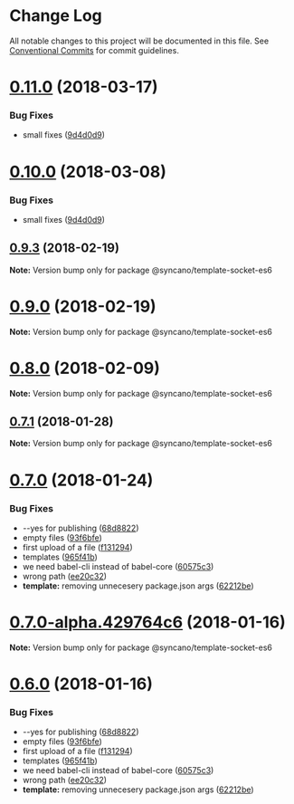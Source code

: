 # Change Log

All notable changes to this project will be documented in this file.
See [Conventional Commits](https://conventionalcommits.org) for commit guidelines.

<a name="0.11.0"></a>
# [0.11.0](https://github.com/Syncano/syncano-node/compare/v0.9.3...v0.11.0) (2018-03-17)


### Bug Fixes

* small fixes ([9d4d0d9](https://github.com/Syncano/syncano-node/commit/9d4d0d9))




<a name="0.10.0"></a>
# [0.10.0](https://github.com/Syncano/syncano-node/compare/v0.9.3...v0.10.0) (2018-03-08)


### Bug Fixes

* small fixes ([9d4d0d9](https://github.com/Syncano/syncano-node/commit/9d4d0d9))




<a name="0.9.3"></a>
## [0.9.3](https://github.com/Syncano/syncano-node/compare/v0.9.1...v0.9.3) (2018-02-19)




**Note:** Version bump only for package @syncano/template-socket-es6

<a name="0.9.0"></a>
# [0.9.0](https://github.com/Syncano/syncano-node/compare/v0.8.0...v0.9.0) (2018-02-19)




**Note:** Version bump only for package @syncano/template-socket-es6

<a name="0.8.0"></a>
# [0.8.0](https://github.com/Syncano/syncano-node/compare/v0.7.1...v0.8.0) (2018-02-09)




**Note:** Version bump only for package @syncano/template-socket-es6

<a name="0.7.1"></a>
## [0.7.1](https://github.com/Syncano/syncano-node/compare/v0.7.0...v0.7.1) (2018-01-28)




**Note:** Version bump only for package @syncano/template-socket-es6

<a name="0.7.0"></a>
# [0.7.0](https://github.com/Syncano/syncano-node/compare/v0.4.2...v0.7.0) (2018-01-24)


### Bug Fixes

* --yes for publishing ([68d8822](https://github.com/Syncano/syncano-node/commit/68d8822))
* empty files ([93f6bfe](https://github.com/Syncano/syncano-node/commit/93f6bfe))
* first upload of a file ([f131294](https://github.com/Syncano/syncano-node/commit/f131294))
* templates ([965f41b](https://github.com/Syncano/syncano-node/commit/965f41b))
* we need babel-cli instead of babel-core ([60575c3](https://github.com/Syncano/syncano-node/commit/60575c3))
* wrong path ([ee20c32](https://github.com/Syncano/syncano-node/commit/ee20c32))
* **template:** removing unnecesery package.json args ([62212be](https://github.com/Syncano/syncano-node/commit/62212be))




<a name="0.7.0-alpha.429764c6"></a>
# [0.7.0-alpha.429764c6](https://github.com/Syncano/syncano-node/compare/v0.6.0...v0.7.0-alpha.429764c6) (2018-01-16)




**Note:** Version bump only for package @syncano/template-socket-es6

<a name="0.6.0"></a>
# [0.6.0](https://github.com/Syncano/syncano-node/compare/v0.4.2...v0.6.0) (2018-01-16)


### Bug Fixes

* --yes for publishing ([68d8822](https://github.com/Syncano/syncano-node/commit/68d8822))
* empty files ([93f6bfe](https://github.com/Syncano/syncano-node/commit/93f6bfe))
* first upload of a file ([f131294](https://github.com/Syncano/syncano-node/commit/f131294))
* templates ([965f41b](https://github.com/Syncano/syncano-node/commit/965f41b))
* we need babel-cli instead of babel-core ([60575c3](https://github.com/Syncano/syncano-node/commit/60575c3))
* wrong path ([ee20c32](https://github.com/Syncano/syncano-node/commit/ee20c32))
* **template:** removing unnecesery package.json args ([62212be](https://github.com/Syncano/syncano-node/commit/62212be))
